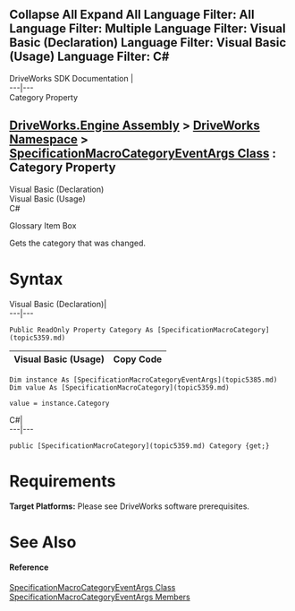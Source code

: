 Collapse All Expand All Language Filter: All  Language Filter: Multiple  Language Filter: Visual Basic (Declaration) Language Filter: Visual Basic (Usage) Language Filter: C#  
---  
DriveWorks SDK Documentation  |   
---|---  
Category Property   
  
[DriveWorks.Engine Assembly](topic2156.md) > [DriveWorks Namespace](topic2159.md) > [SpecificationMacroCategoryEventArgs Class](topic5385.md) : Category Property  
---  
  
Visual Basic (Declaration)    
Visual Basic (Usage)    
C# 

Glossary Item Box

Gets the category that was changed. 

# Syntax

Visual Basic (Declaration)|   
---|---  
      
    
    Public ReadOnly Property Category As [SpecificationMacroCategory](topic5359.md)  
  
Visual Basic (Usage)| Copy Code  
---|---  
      
    
    Dim instance As [SpecificationMacroCategoryEventArgs](topic5385.md)
    Dim value As [SpecificationMacroCategory](topic5359.md)
     
    value = instance.Category  
  
C#|   
---|---  
      
    
    public [SpecificationMacroCategory](topic5359.md) Category {get;}  
  
# Requirements

**Target Platforms:** Please see DriveWorks software prerequisites.

# See Also

#### Reference

[SpecificationMacroCategoryEventArgs Class](topic5385.md)   
[SpecificationMacroCategoryEventArgs Members](topic5386.md)



